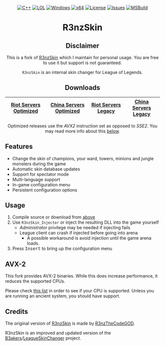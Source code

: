 ﻿<div align="center">

[![C++](https://img.shields.io/badge/Language-C%2B%2B-%23f34b7d.svg?style=plastic)](https://en.wikipedia.org/wiki/C%2B%2B)
[![LOL](https://img.shields.io/badge/Game-League%20of%20Legends-445fa5.svg?style=plastic)](https://na.leagueoflegends.com)
[![Windows](https://img.shields.io/badge/Platform-Windows-0078d7.svg?style=plastic)](https://en.wikipedia.org/wiki/Microsoft_Windows)
[![x64](https://img.shields.io/badge/Arch-x64-red.svg?style=plastic)](https://en.wikipedia.org/wiki/X86-64)
[![License](https://img.shields.io/github/license/NiceAesth/R3nzSkin.svg?style=plastic)](LICENSE)
[![Issues](https://img.shields.io/github/issues/NiceAesth/R3nzSkin.svg?style=plastic)](https://github.com/NiceAesth/R3nzSkin/issues)
[![MSBuild](https://github.com/NiceAesth/R3nzSkin/actions/workflows/msbuild.yml/badge.svg)](https://github.com/NiceAesth/R3nzSkin/actions/workflows/msbuild.yml)

# R3nzSkin

## Disclaimer

This is a fork of [R3nzSkin](https://github.com/R3nzTheCodeGOD/R3nzSkin) which I maintain for personal usage. You are free to use it but support is not guaranteed.

`R3nzSkin` is an internal skin changer for League of Legends.

## **Downloads**

| [Riot Servers Optimized](https://github.com/NiceAesth/R3nzSkin/releases/latest/download/R3nzSkin-Riot-AVX2.zip) | [China Servers Optimized](https://github.com/NiceAesth/R3nzSkin/releases/latest/download/R3nzSkin-China-AVX2.zip) | [Riot Servers Legacy](https://github.com/NiceAesth/R3nzSkin/releases/latest/download/R3nzSkin-Riot-SSE2.zip) | [China Servers Legacy](https://github.com/NiceAesth/R3nzSkin/releases/latest/download/R3nzSkin-China-SSE2.zip) |
| ------------- | ------------- | ------------- | ------------- |

Optimized releases use the *AVX2* instruction set as opposed to *SSE2*. You may read more info about this [below](#avx-2).

</div>

## Features

- Change the skin of champions, your ward, towers, minions and jungle monsters during the game
- Automatic skin database updates
- Support for spectator mode
- Multi-language support
- In-game configuration menu
- Persistent configuration options

## Usage

1. Compile source or download from [above](#downloads)
2. Use `R3nzSkin_Injector` or inject the resulting DLL into the game yourself
   - *Administrator* privilege may be needed if injecting fails
   - League client can crash if injected before going into arena
      - A possible workaround is avoid injection until the game arena loads.
3. Press <kbd>Insert</kbd> to bring up the configuration menu

## AVX-2

This fork provides AVX-2 binaries. While this does increase performance, it reduces the supported CPUs.

Please check [this list](https://en.wikipedia.org/wiki/Advanced_Vector_Extensions#CPUs_with_AVX2) in order to see if your CPU is supported. Unless you are running an ancient system, you should have support.

## Credits

The original version of [R3nzSkin](https://github.com/R3nzTheCodeGOD/R3nzSkin) is made by [R3nzTheCodeGOD](https://github.com/R3nzTheCodeGOD).

R3nzSkin is an improved and updated version of the [B3akers](https://github.com/B3akers)/[LeagueSkinChanger](https://github.com/B3akers/LeagueSkinChanger) project.
